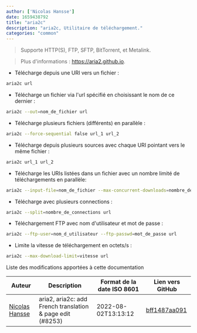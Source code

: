 ```yaml
---
author: ['Nicolas Hansse']
date: 1659438792
title: "aria2c"
description: "aria2c, Utilitaire de téléchargement."
categories: "common"
---
```

> Supporte HTTP(S), FTP, SFTP, BitTorrent, et Metalink.

> Plus d'informations : <https://aria2.github.io>.

- Télécharge depuis une URI vers un fichier :

```bash
aria2c url
```

- Télécharge un fichier via l'url spécifié en choisissant le nom de ce dernier :

```bash
aria2c --out=nom_de_fichier url
```

- Télécharge plusieurs fichiers (différents) en parallèle :

```bash
aria2c --force-sequential false url_1 url_2
```

- Télécharge depuis plusieurs sources avec chaque URI pointant vers le même fichier :

```bash
aria2c url_1 url_2
```

- Télécharge les URIs listées dans un fichier avec un nombre limité de téléchargements en parallèle:

```bash
aria2c --input-file=nom_de_fichier --max-concurrent-downloads=nombre_de_téléchargements
```

- Télécharge avec plusieurs connections :

```bash
aria2c --split=nombre_de_connections url
```

- Téléchargement FTP avec nom d'utilisateur et mot de passe :

```bash
aria2c --ftp-user=nom_d_utilisateur --ftp-passwd=mot_de_passe url
```

- Limite la vitesse de téléchargement en octets/s :

```bash
aria2c --max-download-limit=vitesse url
```
Liste des modifications apportées à cette documentation


Auteur | Description | Format de la date ISO 8601 | Lien vers GitHub
------|-----|-----|-----
[Nicolas Hansse](mailto:nico.hansse@gmail.com) | aria2, aria2c: add French translation & page edit (#8253) | 2022-08-02T13:13:12 | [bff1487aa091](https://github.com/tldr-pages/tldr/commit/bff1487aa0917dc68f6e11bac981b2fa53a243bb)

